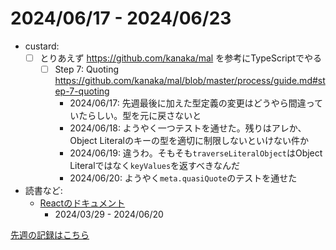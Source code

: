 # 2024/06/17 - 2024/06/23

- custard:
    - [ ] とりあえず <https://github.com/kanaka/mal> を参考にTypeScriptでやる
        - [ ] Step 7: Quoting <https://github.com/kanaka/mal/blob/master/process/guide.md#step-7-quoting>
            - 2024/06/17: 先週最後に加えた型定義の変更はどうやら間違っていたらしい。型を元に戻さないと
            - 2024/06/18: ようやく一つテストを通せた。残りはアレか、Object Literalのキーの型を適切に制限しないといけない件か
            - 2024/06/19: 違うわ。そもそも`traverseLiteralObject`はObject Literalではなく`keyValues`を返すべきなんだ
            - 2024/06/20: ようやく`meta.quasiQuote`のテストを通せた
- 読書など:
    - [Reactのドキュメント](https://ja.react.dev/learn)
        - 2024/03/29 - 2024/06/20

[先週の記録はこちら](https://github.com/igrep/daily-commits/blob/3b6f7c169c4ba0114e6b842bed5e1337b2455916/yesterday.md)
